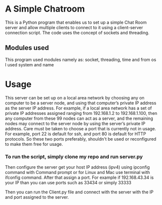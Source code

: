 # A Simple Chatroom

This is a Python program that enables us to set up a simple Chat Room server and allow multiple clients to connect to it using a client-server connection script. The code uses the concept of sockets and threading.

## Modules used

This program used modules namely as: socket, threading, time and from os I used system and name

# Usage

This server can be set up on a local area network by choosing any on computer to be a server node, and using that computer’s private IP address as the server IP address.
For example, if a local area network has a set of private IP addresses assigned ranging from 192.168.1.2 to 192.168.1.100, then any computer from these 99 nodes can act as a server, and the remaining nodes may connect to the server node by using the server’s private IP address. Care must be taken to choose a port that is currently not in usage. For example, port 22 is default for ssh, and port 80 is default for HTTP protocols. So these two ports preferably, shouldn't be used or reconfigured to make them free for usage.

### To run the script, simply clone my repo and run server.py
Then configure the server get your host IP address (ipv4) using ipconfig command with Command prompt or for Linux and Mac use terminal with ifconfig command. After that assign a port. For example if 192.168.43.34 is your IP than you can use ports such as 33434 or simply 33333

Then you can run the Client.py file and connect with the server with the IP and port assigned to the server.
